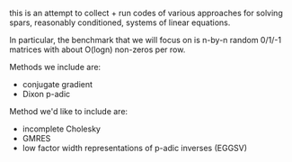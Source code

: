 this is an attempt to collect + run codes of various approaches for solving spars, reasonably conditioned, systems of linear equations.

In particular, the benchmark that we will focus on is n-by-n random 0/1/-1 matrices with about O(logn) non-zeros per row.

Methods we include are:
* conjugate gradient
* Dixon p-adic

Method we'd like to include are:
* incomplete Cholesky
* GMRES
* low factor width representations of p-adic inverses (EGGSV)

